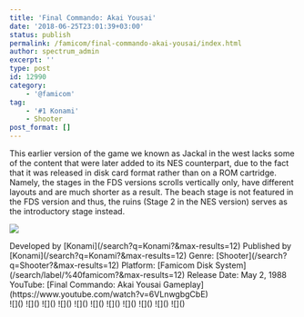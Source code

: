 ```yaml
---
title: 'Final Commando: Akai Yousai'
date: '2018-06-25T23:01:39+03:00'
status: publish
permalink: /famicom/final-commando-akai-yousai/index.html
author: spectrum_admin
excerpt: ''
type: post
id: 12990
category:
    - '@famicom'
tag:
    - '#1 Konami'
    - Shooter
post_format: []
---
```

This earlier version of the game we known as Jackal in the west lacks some of the content that were later added to its NES counterpart, due to the fact that it was released in disk card format rather than on a ROM cartridge. Namely, the stages in the FDS versions scrolls vertically only, have different layouts and are much shorter as a result. The beach stage is not featured in the FDS version and thus, the ruins (Stage 2 in the NES version) serves as the introductory stage instead.

![](https://wsrv.nl/?url=https://images.launchbox-app.com/6327e063-121e-431f-9d2f-67542d930624.jpg&output=webp&maxage=1d)

<div class="game-info">Developed by [Konami](/search?q=Konami?&max-results=12)  
Published by [Konami](/search?q=Konami?&max-results=12)  
Genre: [Shooter](/search?q=Shooter?&max-results=12)  
Platform: [Famicom Disk System](/search/label/%40famicom?&amp;max-results=12)  
Release Date: May 2, 1988  
YouTube: [Final Commando: Akai Yousai Gameplay](https://www.youtube.com/watch?v=6VLnwgbgCbE)</div><div class="game-media">![]() ![]() ![]() ![]() ![]() ![]() ![]() ![]() ![]() ![]() ![]()</div>